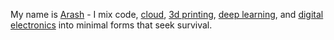 My name is [Arash](http://kamangir.net/) - I mix code, [cloud](https://github.com/kamangir/awesome-bash-cli), [3d printing](https://github.com/kamangir/ferfereh), [deep learning](https://github.com/kamangir/blue-rvr), and [digital electronics](https://github.com/kamangir/blue-bracket) into minimal forms that seek survival.
